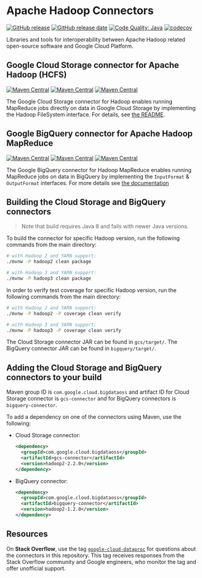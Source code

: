 # Apache Hadoop Connectors

[![GitHub release](https://img.shields.io/github/release/GoogleCloudDataproc/hadoop-connectors.svg)](https://github.com/GoogleCloudDataproc/hadoop-connectors/releases/latest)
[![GitHub release date](https://img.shields.io/github/release-date/GoogleCloudDataproc/hadoop-connectors.svg)](https://github.com/GoogleCloudDataproc/hadoop-connectors/releases/latest)
[![Code Quality: Java](https://img.shields.io/lgtm/grade/java/g/GoogleCloudDataproc/hadoop-connectors.svg?logo=lgtm&logoWidth=18)](https://lgtm.com/projects/g/GoogleCloudDataproc/hadoop-connectors/context:java)
[![codecov](https://codecov.io/gh/GoogleCloudDataproc/hadoop-connectors/branch/master/graph/badge.svg)](https://codecov.io/gh/GoogleCloudDataproc/hadoop-connectors)

Libraries and tools for interoperability between Apache Hadoop related
open-source software and Google Cloud Platform.

## Google Cloud Storage connector for Apache Hadoop (HCFS)

[![Maven Central](https://img.shields.io/maven-central/v/com.google.cloud.bigdataoss/gcs-connector/hadoop1.svg?label=Maven%20Central)](https://search.maven.org/search?q=g:com.google.cloud.bigdataoss%20AND%20a:gcs-connector%20AND%20v:hadoop1-*)
[![Maven Central](https://img.shields.io/maven-central/v/com.google.cloud.bigdataoss/gcs-connector/hadoop2.svg?label=Maven%20Central)](https://search.maven.org/search?q=g:com.google.cloud.bigdataoss%20AND%20a:gcs-connector%20AND%20v:hadoop2-*)
[![Maven Central](https://img.shields.io/maven-central/v/com.google.cloud.bigdataoss/gcs-connector/hadoop3.svg?label=Maven%20Central)](https://search.maven.org/search?q=g:com.google.cloud.bigdataoss%20AND%20a:gcs-connector%20AND%20v:hadoop3-*)

The Google Cloud Storage connector for Hadoop enables running MapReduce jobs
directly on data in Google Cloud Storage by implementing the Hadoop FileSystem
interface. For details, see [the README](gcs/README.md).

## Google BigQuery connector for Apache Hadoop MapReduce

[![Maven Central](https://img.shields.io/maven-central/v/com.google.cloud.bigdataoss/bigquery-connector/hadoop1.svg?label=Maven%20Central)](https://search.maven.org/search?q=g:com.google.cloud.bigdataoss%20AND%20a:bigquery-connector%20AND%20v:hadoop1-*)
[![Maven Central](https://img.shields.io/maven-central/v/com.google.cloud.bigdataoss/bigquery-connector/hadoop2.svg?label=Maven%20Central)](https://search.maven.org/search?q=g:com.google.cloud.bigdataoss%20AND%20a:bigquery-connector%20AND%20v:hadoop2-*)
[![Maven Central](https://img.shields.io/maven-central/v/com.google.cloud.bigdataoss/bigquery-connector/hadoop3.svg?label=Maven%20Central)](https://search.maven.org/search?q=g:com.google.cloud.bigdataoss%20AND%20a:bigquery-connector%20AND%20v:hadoop3-*)

The Google BigQuery connector for Hadoop MapReduce enables running MapReduce
jobs on data in BigQuery by implementing the `InputFormat` & `OutputFormat`
interfaces. For more details see
[the documentation](https://cloud.google.com/dataproc/docs/concepts/connectors/bigquery)

## Building the Cloud Storage and BigQuery connectors

> Note that build requires Java 8 and fails with newer Java versions.

To build the connector for specific Hadoop version, run the following commands
from the main directory:

```bash
# with Hadoop 2 and YARN support:
./mvnw -P hadoop2 clean package

# with Hadoop 3 and YARN support:
./mvnw -P hadoop3 clean package
```

In order to verify test coverage for specific Hadoop version, run the following
commands from the main directory:

```bash
# with Hadoop 2 and YARN support:
./mvnw -P hadoop2 -P coverage clean verify

# with Hadoop 3 and YARN support:
./mvnw -P hadoop3 -P coverage clean verify
```

The Cloud Storage connector JAR can be found in `gcs/target/`. The BigQuery
connector JAR can be found in `bigquery/target/`.

## Adding the Cloud Storage and BigQuery connectors to your build

Maven group ID is `com.google.cloud.bigdataoss` and artifact ID for Cloud
Storage connector is `gcs-connector` and for BigQuery connectors is
`bigquery-connector`.

To add a dependency on one of the connectors using Maven, use the following:

*   Cloud Storage connector:

    ```xml
    <dependency>
      <groupId>com.google.cloud.bigdataoss</groupId>
      <artifactId>gcs-connector</artifactId>
      <version>hadoop2-2.2.0</version>
    </dependency>
    ```

*   BigQuery connector:

    ```xml
    <dependency>
      <groupId>com.google.cloud.bigdataoss</groupId>
      <artifactId>bigquery-connector</artifactId>
      <version>hadoop2-1.2.0</version>
    </dependency>
    ```

## Resources

On **Stack Overflow**, use the tag
[`google-cloud-dataproc`](https://stackoverflow.com/tags/google-cloud-dataproc)
for questions about the connectors in this repository. This tag receives
responses from the Stack Overflow community and Google engineers, who monitor
the tag and offer unofficial support.

